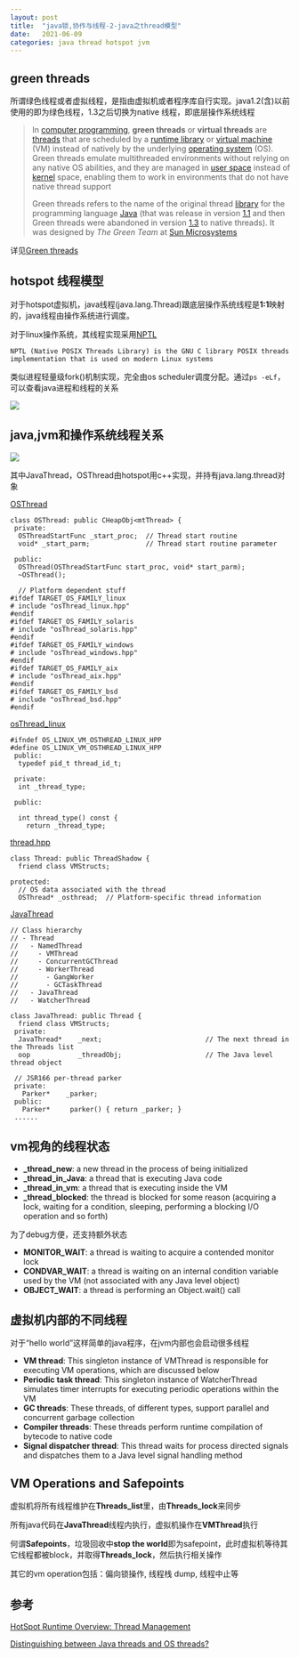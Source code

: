 ```yaml
---
layout: post
title:  "java锁,协作与线程-2-java之thread模型"
date:   2021-06-09
categories: java thread hotspot jvm
---
```

## green threads

所谓绿色线程或者虚拟线程，是指由虚拟机或者程序库自行实现。java1.2(含)以前使用的即为绿色线程，1.3之后切换为native 线程，即底层操作系统线程

> In [computer programming](https://en.wikipedia.org/wiki/Computer_programming), **green threads** or **virtual threads** are [threads](https://en.wikipedia.org/wiki/Thread_(computing)) that are scheduled by a [runtime library](https://en.wikipedia.org/wiki/Runtime_library) or [virtual machine](https://en.wikipedia.org/wiki/Virtual_machine) (VM) instead of natively by the underlying [operating system](https://en.wikipedia.org/wiki/Operating_system) (OS). Green threads emulate multithreaded environments without relying on any native OS abilities, and they are managed in [user space](https://en.wikipedia.org/wiki/User_space) instead of [kernel](https://en.wikipedia.org/wiki/Kernel_(operating_system)) space, enabling them to work in environments that do not have native thread support
>
> Green threads refers to the name of the original thread [library](https://en.wikipedia.org/wiki/Library_(computing)) for the programming language [Java](https://en.wikipedia.org/wiki/Java_(programming_language)) (that was release in version [1.1](https://en.wikipedia.org/wiki/Java_version_history#JDK_1.1) and then Green threads were abandoned in version [1.3](https://en.wikipedia.org/wiki/Java_version_history#J2SE_1.3) to native threads). It was designed by *The Green Team* at [Sun Microsystems](https://en.wikipedia.org/wiki/Sun_Microsystems)

详见[Green threads](https://en.wikipedia.org/wiki/Green_threads)



## hotspot 线程模型

对于hotspot虚拟机，java线程(java.lang.Thread)跟底层操作系统线程是**1:1**映射的，java线程由操作系统进行调度。



对于linux操作系统，其线程实现采用[NPTL](https://man7.org/linux/man-pages/man7/nptl.7.html)

```
NPTL (Native POSIX Threads Library) is the GNU C library POSIX threads implementation that is used on modern Linux systems
```

类似进程轻量级fork()机制实现，完全由os scheduler调度分配。通过`ps -eLf`，可以查看java进程和线程的关系

![](https://user-images.githubusercontent.com/2216435/121337636-558f8300-c94f-11eb-8e49-47aaf56474ab.png)



## java,jvm和操作系统线程关系

![](https://user-images.githubusercontent.com/2216435/121341870-aa34fd00-c953-11eb-8642-06120633e755.png)

其中JavaThread，OSThread由hotspot用c++实现，并持有java.lang.thread对象

[OSThread](https://github.com/openjdk/jdk8u/blob/master/hotspot/src/share/vm/runtime/osThread.hpp#L63)

```
class OSThread: public CHeapObj<mtThread> {
 private:
  OSThreadStartFunc _start_proc;  // Thread start routine
  void* _start_parm;              // Thread start routine parameter
  
 public:
  OSThread(OSThreadStartFunc start_proc, void* start_parm);
  ~OSThread();

  // Platform dependent stuff
#ifdef TARGET_OS_FAMILY_linux
# include "osThread_linux.hpp"
#endif
#ifdef TARGET_OS_FAMILY_solaris
# include "osThread_solaris.hpp"
#endif
#ifdef TARGET_OS_FAMILY_windows
# include "osThread_windows.hpp"
#endif
#ifdef TARGET_OS_FAMILY_aix
# include "osThread_aix.hpp"
#endif
#ifdef TARGET_OS_FAMILY_bsd
# include "osThread_bsd.hpp"
#endif
```

[osThread_linux](https://github.com/openjdk/jdk8u/blob/master/hotspot/src/os/linux/vm/osThread_linux.hpp)

```
#ifndef OS_LINUX_VM_OSTHREAD_LINUX_HPP
#define OS_LINUX_VM_OSTHREAD_LINUX_HPP
 public:
  typedef pid_t thread_id_t;

 private:
  int _thread_type;

 public:

  int thread_type() const {
    return _thread_type;
```

[thread.hpp](https://github.com/openjdk/jdk8u/blob/master/hotspot/src/share/vm/runtime/thread.hpp)

```
class Thread: public ThreadShadow {
  friend class VMStructs;

protected:
  // OS data associated with the thread
  OSThread* _osthread;  // Platform-specific thread information
```

[JavaThread](https://github.com/openjdk/jdk8u/blob/master/hotspot/src/share/vm/runtime/thread.hpp)

```
// Class hierarchy
// - Thread
//   - NamedThread
//     - VMThread
//     - ConcurrentGCThread
//     - WorkerThread
//       - GangWorker
//       - GCTaskThread
//   - JavaThread
//   - WatcherThread

class JavaThread: public Thread {
  friend class VMStructs;
 private:
  JavaThread*    _next;                          // The next thread in the Threads list
  oop            _threadObj;                     // The Java level thread object
 
 // JSR166 per-thread parker
 private:
   Parker*    _parker;
 public:
   Parker*     parker() { return _parker; }
 ......
```



## vm视角的线程状态

- **_thread_new**: a new thread in the process of being initialized
- **_thread_in_Java**: a thread that is executing Java code
- **_thread_in_vm**: a thread that is executing inside the VM
- **_thread_blocked**: the thread is blocked for some reason (acquiring a lock, waiting for a condition, sleeping, performing a blocking I/O operation and so forth)

为了debug方便，还支持额外状态

- **MONITOR_WAIT**: a thread is waiting to acquire a contended monitor lock
- **CONDVAR_WAIT**: a thread is waiting on an internal condition variable used by the VM (not associated with any Java level object)
- **OBJECT_WAIT**: a thread is performing an Object.wait() call



## 虚拟机内部的不同线程

对于“hello world”这样简单的java程序，在jvm内部也会启动很多线程

- **VM thread**: This singleton instance of VMThread is responsible for executing VM operations, which are discussed below
- **Periodic task thread**: This singleton instance of WatcherThread simulates timer interrupts for executing periodic operations within the VM
- **GC threads**: These threads, of different types, support parallel and concurrent garbage collection
- **Compiler threads**: These threads perform runtime compilation of bytecode to native code
- **Signal dispatcher thread**: This thread waits for process directed signals and dispatches them to a Java level signal handling method



## VM Operations and Safepoints

虚拟机将所有线程维护在**Threads_list**里，由**Threads_lock**来同步

所有java代码在**JavaThread**线程内执行，虚拟机操作在**VMThread**执行

何谓**Safepoints**，垃圾回收中**stop the world**即为safepoint，此时虚拟机等待其它线程都被block，并取得**Threads_lock**，然后执行相关操作

其它的vm operation包括：偏向锁操作, 线程栈 dump, 线程中止等 



## 参考

[HotSpot Runtime Overview: Thread Management](https://openjdk.java.net/groups/hotspot/docs/RuntimeOverview.html#Thread%20Management|outline)

[Distinguishing between Java threads and OS threads?](https://stackoverflow.com/questions/1888160/distinguishing-between-java-threads-and-os-threads)

